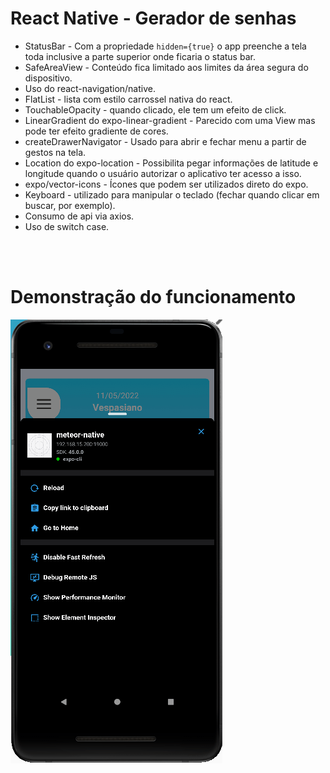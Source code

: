 # React Native - Gerador de senhas

- StatusBar - Com a propriedade ```hidden={true}``` o app preenche a tela toda inclusive a parte superior onde ficaria o status bar.
- SafeAreaView - Conteúdo fica limitado aos limites da área segura do dispositivo.
- Uso do react-navigation/native.
- FlatList - lista com estilo carrossel nativa do react.
- TouchableOpacity - quando clicado, ele tem um efeito de click.
- LinearGradient do expo-linear-gradient - Parecido com uma View mas pode ter efeito gradiente de cores.
- createDrawerNavigator - Usado para abrir e fechar menu a partir de gestos na tela.
- Location do expo-location - Possibilita pegar informações de latitude e longitude quando o usuário autorizar o aplicativo ter acesso a isso.
- expo/vector-icons - Ícones que podem ser utilizados direto do expo.
- Keyboard - utilizado para manipular o teclado (fechar quando clicar em buscar, por exemplo).
- Consumo de api via axios.
- Uso de switch case.

<br><br>


# Demonstração do funcionamento


![](weather%20app.gif)

